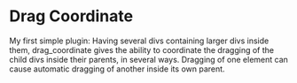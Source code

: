 Drag Coordinate 
=============

My first simple plugin: Having several divs containing larger divs inside them, drag_coordinate gives the ability to coordinate the dragging of the child divs inside their parents, in several ways. Dragging of one element can cause automatic dragging of another inside its own parent.